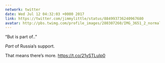 ```yaml
---
network: twitter
date: Wed Jul 12 04:32:03 +0000 2017
link: https://twitter.com/jimmylittle/status/884993736240967680
avatar: http://pbs.twimg.com/profile_images/280307260/IMG_3651_2_normal.jpg
---
```


“But is part of..”

*Part* of Russia’s support. 

That means there’s more. https://t.co/21ySTLuIp0
